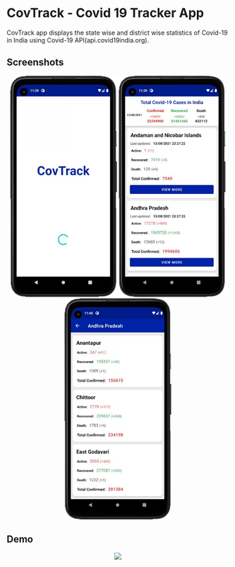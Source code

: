 # CovTrack - Covid 19 Tracker App
CovTrack app displays the state wise and district wise statistics of Covid-19 in India using Covid-19 API(api.covid19india.org).



## Screenshots
<p align="center">
<img src = "Screenshots/splashscreen.png" height=500px>
<img src = "Screenshots/statewisecases.png" height=500px>
<img src = "Screenshots/districtwisecases.png" height=500px>
</p>

## Demo
<p align="center">
<img src = "Screenshots/CovTrack.gif" height=700px>
</p>
